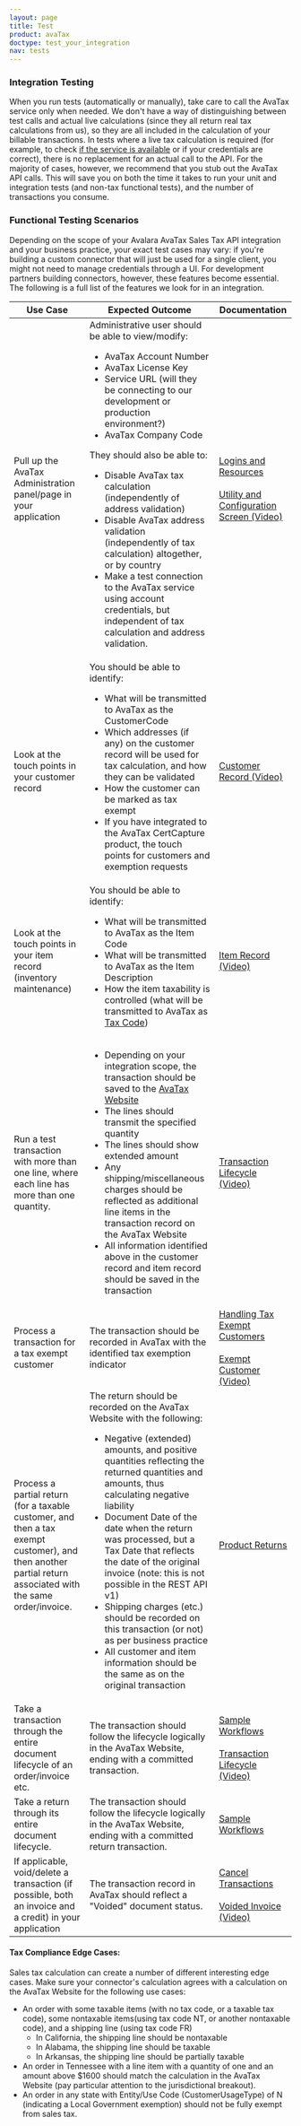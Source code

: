 ```yaml
---
layout: page
title: Test
product: avaTax
doctype: test_your_integration
nav: tests
---
```



<div class="half">
    <h3>Integration Testing</h3>
    <p>When you run tests (automatically or manually), take care to call the AvaTax service only when needed. We don't have a way of distinguishing between test calls and actual live calculations (since they all return real tax calculations from us), so they are all included in the calculation of your billable transactions. In tests where a live tax calculation is required (for example, to check <a href="/avatax/service-availability-and-performance">if the service is available</a> or if your credentials are correct), there is no replacement for an actual call to the API. For the majority of cases, however, we recommend that you stub out the AvaTax API calls. This will save you on both the time it takes to run your unit and integration tests (and non-tax functional tests), and the number of transactions you consume.</p>
    <h3>Functional Testing Scenarios</h3>
    <p>Depending on the scope of your Avalara AvaTax Sales Tax API integration and your business practice, your exact test cases may vary: if you're building a custom connector that will just be used for a single client, you might not need to manage credentials through a UI. For development partners building connectors, however, these features become essential. The following is a full list of the features we look for in an integration.</p>

<div class="mobile-table">
	<table class="styled-table">
		<thead>
			<tr>
				<th>Use Case</th>
				<th>Expected Outcome</th>
				<th>Documentation</th>
			</tr>
		</thead>
		<tbody>
			<tr>
				<td>Pull up the AvaTax Administration panel/page in your application</td>
				<td>
					Administrative user should be able to view/modify:
					<ul class="normal">
						<li>AvaTax Account Number</li>
						<li>AvaTax License Key</li>
						<li>Service URL (will they be connecting to our development or production environment?)</li>
						<li>AvaTax Company Code</li>
					</ul>
					They should also be able to:
					<ul class="normal">
						<li>Disable AvaTax tax calculation (independently of address validation)</li>
						<li>Disable AvaTax address validation (independently of tax calculation) altogether, or by country</li>
						<li>Make a test connection to the AvaTax service using account credentials, but independent of tax calculation and address validation.</li>
					</ul>
				</td>
				<td>
					<a href="/avatax/logins/">Logins and Resources</a><br /><br />
					<a href="http://www.youtube.com/watch?v=9IGMZfrYU9A">Utility and Configuration Screen (Video)</a>
				</td>
			</tr>
			<tr>
				<td>Look at the touch points in your customer record</td>
				<td>
					You should be able to identify:
					<ul class="normal">
						<li>What will be transmitted to AvaTax as the CustomerCode</li>
						<li>Which addresses (if any) on the customer record will be used for tax calculation, and how they can be validated</li>
						<li>How the customer can be marked as tax exempt</li>
						<li>If you have integrated to the AvaTax CertCapture product, the touch points for customers and exemption requests</li>
					</ul>
				</td>
				<td><a href="http://www.youtube.com/watch?v=SkBgcKa_yFY">Customer Record (Video)</a></td>
			</tr>
			<tr>
				<td>Look at the touch points in your item record (inventory maintenance)</td>
				<td>
					You should be able to identify:
					<ul class="normal">
						<li>What will be transmitted to AvaTax as the Item Code</li>
						<li>What will be transmitted to AvaTax as the Item Description</li>
						<li>How the item taxability is controlled (what will be transmitted to AvaTax as <a href="http://taxcode.avatax.avalara.com/">Tax Code</a>)</li>
					</ul>
				</td>
				<td><a href="http://www.youtube.com/watch?v=iZE8BEgZBt4">Item Record (Video)</a></td>
			</tr>
			<tr>
				<td>Run a test transaction with more than one line, where each line has more than one quantity.</td>
				<td>
					<ul class="normal">
						<li>Depending on your integration scope, the transaction should be saved to the <a href="https://admin.avalara.com">AvaTax Website</a></li>
						<li>The lines should transmit the specified quantity</li>
						<li>The lines should show extended amount</li>
						<li>Any shipping/miscellaneous charges should be reflected as additional line items in the transaction record on the AvaTax Website</li>
						<li>All information identified above in the customer record and item record should be saved in the transaction</li>
					</ul>
				</td>
				<td><a href="http://www.youtube.com/watch?v=6465JvR3lNk">Transaction Lifecycle (Video)</a></td>
			</tr>
			<tr>
				<td>Process a transaction for a tax exempt customer</td>
				<td>The transaction should be recorded in AvaTax with the identified tax exemption indicator</td>
				<td>
					<a href="/avatax/handling-tax-exempt-customers">Handling Tax Exempt Customers</a><br /><br />
					<a href="http://www.youtube.com/watch?v=K7s9QiX_l2A">Exempt Customer (Video)</a>
				</td>
			</tr>
			<tr>
				<td>Process a partial return (for a taxable customer, and then a tax exempt customer), and then another partial return associated with the same order/invoice.</td>
				<td>
					The return should be recorded on the AvaTax Website with the following:
					<ul class="normal">
						<li>Negative (extended) amounts, and positive quantities reflecting the returned quantities and amounts, thus calculating negative liability</li>
						<li>Document Date of the date when the return was processed, but a Tax Date that reflects the date of the original invoice (note: this is not possible in the REST API v1)</li>
						<li>Shipping charges (etc.) should be recorded on this transaction (or not) as per business practice</li>
						<li>All customer and item information should be the same as on the original transaction</li>
					</ul>
				</td>
				<td><a href="/avatax/handling-return-invoices">Product Returns</a></td>
			</tr>
			<tr>
				<td>Take a transaction through the entire document lifecycle of an order/invoice etc.</td>
				<td>The transaction should follow the lifecycle logically in the AvaTax Website, ending with a committed transaction.</td>
				<td>
					<a href="/avatax/use-cases">Sample Workflows</a><br /><br />
					<a href="http://www.youtube.com/watch?v=6465JvR3lNk">Transaction Lifecycle (Video)</a>
				</td>
			</tr>
			<tr>
				<td>Take a return through its entire document lifecycle.</td>
				<td>The transaction should follow the lifecycle logically in the AvaTax Website, ending with a committed return transaction.</td>
				<td><a href="/avatax/use-cases">Sample Workflows</a></td>
			</tr>
			<tr>
				<td>If applicable, void/delete a transaction (if possible, both an invoice and a credit) in your application</td>
				<td>The transaction record in AvaTax should reflect a "Voided" document status.</td>
				<td>
					<a href="/avatax/voiding-documents">Cancel Transactions</a><br /><br />
					<a href="http://www.youtube.com/watch?v=kOtEmlzkO4U">Voided Invoice (Video)</a>
				</td>
			</tr>
		</tbody>
	</table>
</div>
    <h4>Tax Compliance Edge Cases:</h4>
    <p>Sales tax calculation can create a number of different interesting edge cases. Make sure your connector's calculation agrees with a calculation on the AvaTax Website for the following use cases:</p>
    <ul class="normal">
        <li>An order with some taxable items (with no tax code, or a taxable tax code), some nontaxable items(using tax code NT, or another nontaxable code), and a shipping line (using tax code FR)
            <ul class="normal">
                <li>In California, the shipping line should be nontaxable</li>
                <li>In Alabama, the shipping line should be taxable</li>
                <li>In Arkansas, the shipping line should be partially taxable</li>
            </ul>
        </li>
        <li>An order in Tennessee with a line item with a quantity of one and an amount above $1600 should match the calculation in the AvaTax Website (pay particular attention to the jurisdictional breakout).</li>
        <li>An order in any state with Entity/Use Code (CustomerUsageType) of N (indicating a Local Government exemption) should not be fully exempt from sales tax.</li>
    </ul>
</div>
